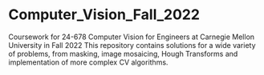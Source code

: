 # Computer_Vision_Fall_2022

Coursework for 24-678 Computer Vision for Engineers at Carnegie Mellon University in Fall 2022
This repository contains solutions for a wide variety of problems, from masking, image mosaicing, Hough Transforms and implementation of more complex CV algorithms.


